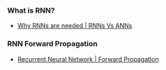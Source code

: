### What is RNN?
- [Why RNNs are needed | RNNs Vs ANNs](https://www.youtube.com/watch?v=4KpRP-YUw6c&list=PLKnIA16_RmvYuZauWaPlRTC54KxSNLtNn&ab_channel=CampusX)

### RNN Forward Propagation
- [Recurrent Neural Network | Forward Propagation](https://www.youtube.com/watch?v=BjWqCcbusMM&list=PLKnIA16_RmvYuZauWaPlRTC54KxSNLtNn&index=56&ab_channel=CampusX)
